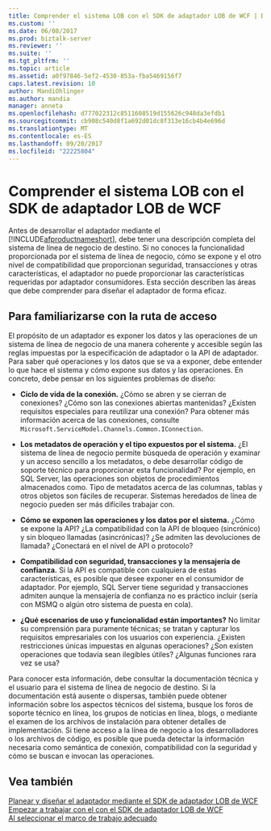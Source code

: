 ```yaml
---
title: Comprender el sistema LOB con el SDK de adaptador LOB de WCF | Documentos de Microsoft
ms.custom: ''
ms.date: 06/08/2017
ms.prod: biztalk-server
ms.reviewer: ''
ms.suite: ''
ms.tgt_pltfrm: ''
ms.topic: article
ms.assetid: a0f97846-5ef2-4530-853a-fba5469156f7
caps.latest.revision: 10
author: MandiOhlinger
ms.author: mandia
manager: anneta
ms.openlocfilehash: d777022312c8511608519d155626c948da3efdb1
ms.sourcegitcommit: cb908c540d8f1a692d01dc8f313e16cb4b4e696d
ms.translationtype: MT
ms.contentlocale: es-ES
ms.lasthandoff: 09/20/2017
ms.locfileid: "22225804"
---
```

# <a name="understand-the-lob-system-with-the-wcf-lob-adapter-sdk"></a>Comprender el sistema LOB con el SDK de adaptador LOB de WCF
Antes de desarrollar el adaptador mediante el [!INCLUDE[afproductnameshort](../../includes/afproductnameshort-md.md)], debe tener una descripción completa del sistema de línea de negocio de destino. Si no conoces la funcionalidad proporcionada por el sistema de línea de negocio, cómo se expone y el otro nivel de compatibilidad que proporcionan seguridad, transacciones y otras características, el adaptador no puede proporcionar las características requeridas por adaptador consumidores. Esta sección describen las áreas que debe comprender para diseñar el adaptador de forma eficaz.  
  
## <a name="the-path-to-understanding"></a>Para familiarizarse con la ruta de acceso  
 El propósito de un adaptador es exponer los datos y las operaciones de un sistema de línea de negocio de una manera coherente y accesible según las reglas impuestas por la especificación de adaptador o la API de adaptador. Para saber qué operaciones y los datos que se va a exponer, debe entender lo que hace el sistema y cómo expone sus datos y las operaciones. En concreto, debe pensar en los siguientes problemas de diseño:  
  
-   **Ciclo de vida de la conexión.** ¿Cómo se abren y se cierran de conexiones? ¿Cómo son las conexiones abiertas mantenidas? ¿Existen requisitos especiales para reutilizar una conexión? Para obtener más información acerca de las conexiones, consulte `Microsoft.ServiceModel.Channels.Common.IConnection`.  
  
-   **Los metadatos de operación y el tipo expuestos por el sistema.** ¿El sistema de línea de negocio permite búsqueda de operación y examinar y un acceso sencillo a los metadatos, o debe desarrollar código de soporte técnico para proporcionar esta funcionalidad? Por ejemplo, en SQL Server, las operaciones son objetos de procedimientos almacenados como. Tipo de metadatos acerca de las columnas, tablas y otros objetos son fáciles de recuperar. Sistemas heredados de línea de negocio pueden ser más difíciles trabajar con.  
  
-   **Cómo se exponen las operaciones y los datos por el sistema.** ¿Cómo se expone la API? ¿La compatibilidad con la API de bloqueo (sincrónico) y sin bloqueo llamadas (asincrónicas)? ¿Se admiten las devoluciones de llamada? ¿Conectará en el nivel de API o protocolo?  
  
-   **Compatibilidad con seguridad, transacciones y la mensajería de confianza.** Si la API es compatible con cualquiera de estas características, es posible que desee exponer en el consumidor de adaptador. Por ejemplo, SQL Server tiene seguridad y transacciones admiten aunque la mensajería de confianza no es práctico incluir (sería con MSMQ o algún otro sistema de puesta en cola).  
  
-   **¿Qué escenarios de uso y funcionalidad están importantes?** No limitar su comprensión para puramente técnicas; se tratan y capturar los requisitos empresariales con los usuarios con experiencia. ¿Existen restricciones únicas impuestas en algunas operaciones? ¿Son existen operaciones que todavía sean ilegibles útiles? ¿Algunas funciones rara vez se usa?  
  
 Para conocer esta información, debe consultar la documentación técnica y el usuario para el sistema de línea de negocio de destino. Si la documentación está ausente o dispersas, también puede obtener información sobre los aspectos técnicos del sistema, busque los foros de soporte técnico en línea, los grupos de noticias en línea, blogs, o mediante el examen de los archivos de instalación para obtener detalles de implementación. Si tiene acceso a la línea de negocio a los desarrolladores o los archivos de código, es posible que pueda detectar la información necesaria como semántica de conexión, compatibilidad con la seguridad y cómo se buscan e invocan las operaciones.  
  
## <a name="see-also"></a>Vea también  
 [Planear y diseñar el adaptador mediante el SDK de adaptador LOB de WCF](../../adapters-and-accelerators/wcf-lob-adapter-sdk/plan-and-design-your-adapter-using-the-wcf-lob-adapter-sdk.md)   
 [Empezar a trabajar con el con el SDK de adaptador LOB de WCF](../../adapters-and-accelerators/wcf-lob-adapter-sdk/get-started-with-the-with-the-wcf-lob-adapter-sdk.md)   
 [Al seleccionar el marco de trabajo adecuado](https://msdn.microsoft.com/library/bb798089.aspx)